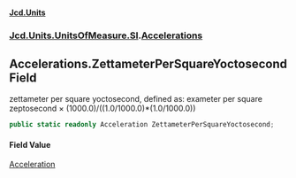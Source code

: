 #### [Jcd.Units](index.md 'index')
### [Jcd.Units.UnitsOfMeasure.SI](Jcd.Units.UnitsOfMeasure.SI.md 'Jcd.Units.UnitsOfMeasure.SI').[Accelerations](Accelerations.md 'Jcd.Units.UnitsOfMeasure.SI.Accelerations')

## Accelerations.ZettameterPerSquareYoctosecond Field

zettameter per square yoctosecond, defined as: exameter per square zeptosecond × (1000.0)/((1.0/1000.0)*(1.0/1000.0))

```csharp
public static readonly Acceleration ZettameterPerSquareYoctosecond;
```

#### Field Value
[Acceleration](Acceleration.md 'Jcd.Units.UnitTypes.Acceleration')